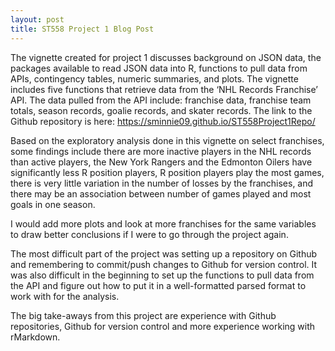 ```yaml
---
layout: post
title: ST558 Project 1 Blog Post
---
```


The vignette created for project 1 discusses background on JSON data, the packages available to read JSON data into R, functions to pull data from APIs, contingency tables, numeric summaries, and plots. The vignette includes five functions that retrieve data from the ‘NHL Records Franchise’ API. The data pulled from the API include: franchise data, franchise team totals, season records, goalie records, and skater records.  The link to the Github repository is here: https://sminnie09.github.io/ST558Project1Repo/

Based on the exploratory analysis done in this vignette on select franchises, some findings include there are more inactive players in the NHL records than active players, the New York Rangers and the Edmonton Oilers have significantly less R position players, R position players play the most games, there is very little variation in the number of losses by the franchises, and there may be an association between number of games played and most goals in one season. 

I would add more plots and look at more franchises for the same variables to draw better conclusions if I were to go through the project again. 

The most difficult part of the project was setting up a repository on Github and remembering to commit/push changes to Github for version control. It was also difficult in the beginning to set up the functions to pull data from the API and figure out how to put it in a well-formatted parsed format to work with for the analysis.

The big take-aways from this project are experience with Github repositories, Github for version control and more experience working with rMarkdown.
